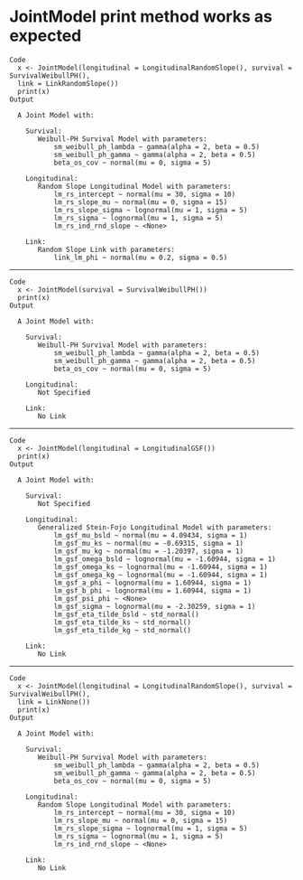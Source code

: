 # JointModel print method works as expected

    Code
      x <- JointModel(longitudinal = LongitudinalRandomSlope(), survival = SurvivalWeibullPH(),
      link = LinkRandomSlope())
      print(x)
    Output
      
      A Joint Model with:
      
        Survival:     
           Weibull-PH Survival Model with parameters:
               sm_weibull_ph_lambda ~ gamma(alpha = 2, beta = 0.5)
               sm_weibull_ph_gamma ~ gamma(alpha = 2, beta = 0.5)
               beta_os_cov ~ normal(mu = 0, sigma = 5)
           
        Longitudinal:     
           Random Slope Longitudinal Model with parameters:
               lm_rs_intercept ~ normal(mu = 30, sigma = 10)
               lm_rs_slope_mu ~ normal(mu = 0, sigma = 15)
               lm_rs_slope_sigma ~ lognormal(mu = 1, sigma = 5)
               lm_rs_sigma ~ lognormal(mu = 1, sigma = 5)
               lm_rs_ind_rnd_slope ~ <None>
           
        Link:     
           Random Slope Link with parameters:
               link_lm_phi ~ normal(mu = 0.2, sigma = 0.5)
           

---

    Code
      x <- JointModel(survival = SurvivalWeibullPH())
      print(x)
    Output
      
      A Joint Model with:
      
        Survival:     
           Weibull-PH Survival Model with parameters:
               sm_weibull_ph_lambda ~ gamma(alpha = 2, beta = 0.5)
               sm_weibull_ph_gamma ~ gamma(alpha = 2, beta = 0.5)
               beta_os_cov ~ normal(mu = 0, sigma = 5)
           
        Longitudinal:
           Not Specified
      
        Link:
           No Link
      

---

    Code
      x <- JointModel(longitudinal = LongitudinalGSF())
      print(x)
    Output
      
      A Joint Model with:
      
        Survival:
           Not Specified
      
        Longitudinal:     
           Generalized Stein-Fojo Longitudinal Model with parameters:
               lm_gsf_mu_bsld ~ normal(mu = 4.09434, sigma = 1)
               lm_gsf_mu_ks ~ normal(mu = -0.69315, sigma = 1)
               lm_gsf_mu_kg ~ normal(mu = -1.20397, sigma = 1)
               lm_gsf_omega_bsld ~ lognormal(mu = -1.60944, sigma = 1)
               lm_gsf_omega_ks ~ lognormal(mu = -1.60944, sigma = 1)
               lm_gsf_omega_kg ~ lognormal(mu = -1.60944, sigma = 1)
               lm_gsf_a_phi ~ lognormal(mu = 1.60944, sigma = 1)
               lm_gsf_b_phi ~ lognormal(mu = 1.60944, sigma = 1)
               lm_gsf_psi_phi ~ <None>
               lm_gsf_sigma ~ lognormal(mu = -2.30259, sigma = 1)
               lm_gsf_eta_tilde_bsld ~ std_normal()
               lm_gsf_eta_tilde_ks ~ std_normal()
               lm_gsf_eta_tilde_kg ~ std_normal()
           
        Link:
           No Link
      

---

    Code
      x <- JointModel(longitudinal = LongitudinalRandomSlope(), survival = SurvivalWeibullPH(),
      link = LinkNone())
      print(x)
    Output
      
      A Joint Model with:
      
        Survival:     
           Weibull-PH Survival Model with parameters:
               sm_weibull_ph_lambda ~ gamma(alpha = 2, beta = 0.5)
               sm_weibull_ph_gamma ~ gamma(alpha = 2, beta = 0.5)
               beta_os_cov ~ normal(mu = 0, sigma = 5)
           
        Longitudinal:     
           Random Slope Longitudinal Model with parameters:
               lm_rs_intercept ~ normal(mu = 30, sigma = 10)
               lm_rs_slope_mu ~ normal(mu = 0, sigma = 15)
               lm_rs_slope_sigma ~ lognormal(mu = 1, sigma = 5)
               lm_rs_sigma ~ lognormal(mu = 1, sigma = 5)
               lm_rs_ind_rnd_slope ~ <None>
           
        Link:
           No Link
      

